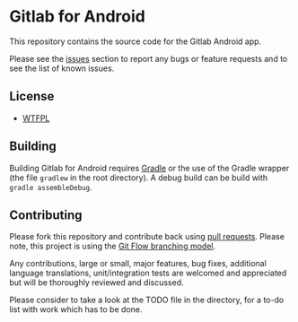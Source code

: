 Gitlab for Android
==============

This repository contains the source code for the Gitlab Android app.

Please see the [issues](https://github.com/leandros/gitlab-android/issues) section to
report any bugs or feature requests and to see the list of known issues.

## License

* [WTFPL](http://www.wtfpl.net/faq/)

## Building

Building Gitlab for Android requires [Gradle](http://www.gradle.org/) or the use of the Gradle wrapper (the file `gradlew` in the root directory).
A debug build can be build with `gradle assembleDebug`.


## Contributing

Please fork this repository and contribute back using
[pull requests](https://github.com/leandros/gitlab-android/pulls). Please note, this project is using the [Git Flow branching model](http://nvie.com/posts/a-successful-git-branching-model/).

Any contributions, large or small, major features, bug fixes, additional
language translations, unit/integration tests are welcomed and appreciated
but will be thoroughly reviewed and discussed.

Please consider to take a look at the TODO file in the directory, for a to-do list with work which has to be done.
